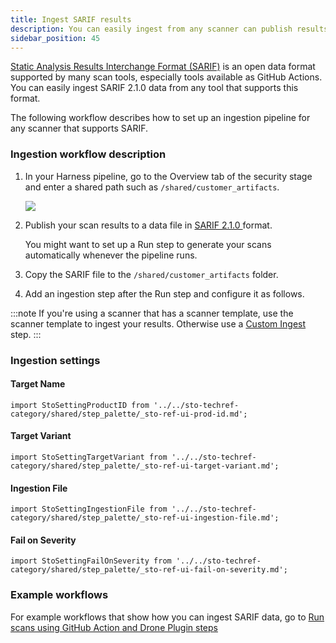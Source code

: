 ```yaml
---
title: Ingest SARIF results 
description: You can easily ingest from any scanner can publish results in SARIF format.
sidebar_position: 45
---
```


[Static Analysis Results Interchange Format (SARIF)](https://docs.github.com/en/code-security/code-scanning/integrating-with-code-scanning/sarif-support-for-code-scanning) is an open data format supported by many scan tools, especially tools available as GitHub Actions. You can easily ingest SARIF 2.1.0 data from any tool that supports this format. 

The following workflow describes how to set up an ingestion pipeline for any scanner that supports SARIF. 

### Ingestion workflow description

1. In your Harness pipeline, go to the Overview tab of the security stage and enter a shared path such as `/shared/customer_artifacts`.
 
   ![](../static/ingesting-issues-from-other-scanners-00.png)

2. Publish your scan results to a data file in [SARIF 2.1.0 ](https://docs.oasis-open.org/sarif/sarif/v2.1.0/sarif-v2.1.0.html) format.  

   You might want to set up a Run step to generate your scans automatically whenever the pipeline runs. 
   
   <!-- See [CodeQL Scanner Reference](/docs/security-testing-orchestration/sto-techref-category/codeql-scanner-reference) for an example workflow. -->

3. Copy the SARIF file to the `/shared/customer_artifacts` folder. 

3. Add an ingestion step after the Run step and configure it as follows.

:::note
If you're using a scanner that has a scanner template, use the scanner template to ingest your results. Otherwise use a [Custom Ingest](/docs/security-testing-orchestration/sto-techref-category/custom-ingest-reference) step. 
::: 

### Ingestion settings

#### Target Name 
   
```mdx-code-block
import StoSettingProductID from '../../sto-techref-category/shared/step_palette/_sto-ref-ui-prod-id.md';
```

<StoSettingProductID />

#### Target Variant 
   
```mdx-code-block
import StoSettingTargetVariant from '../../sto-techref-category/shared/step_palette/_sto-ref-ui-target-variant.md';
```

<StoSettingTargetVariant  />


   
#### Ingestion File 

```mdx-code-block
import StoSettingIngestionFile from '../../sto-techref-category/shared/step_palette/_sto-ref-ui-ingestion-file.md';
```

<StoSettingIngestionFile  />


#### Fail on Severity

```mdx-code-block
import StoSettingFailOnSeverity from '../../sto-techref-category/shared/step_palette/_sto-ref-ui-fail-on-severity.md';
```
<StoSettingFailOnSeverity />


### Example workflows

<!-- * [CodeQL Scanner Reference](/docs/security-testing-orchestration/sto-techref-category/codeql-scanner-reference) -->
For example workflows that show how you can ingest SARIF data, go to [Run scans using GitHub Action and Drone Plugin steps](/docs/security-testing-orchestration/use-sto/orchestrate-and-ingest/run-scans-using-github-actions)

